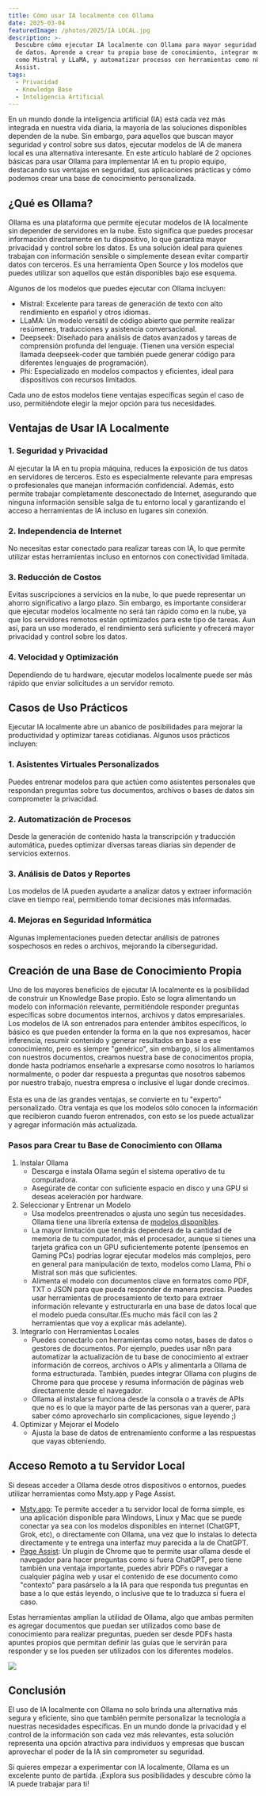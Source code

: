 ```yaml
---
title: Cómo usar IA localmente con Ollama
date: 2025-03-04
featuredImage: /photos/2025/IA LOCAL.jpg
description: >-
  Descubre cómo ejecutar IA localmente con Ollama para mayor seguridad y control
  de datos. Aprende a crear tu propia base de conocimiento, integrar modelos
  como Mistral y LLaMA, y automatizar procesos con herramientas como n8n y Page
  Assist.
tags:
  - Privacidad
  - Knowledge Base
  - Inteligencia Artificial
---
```


En un mundo donde la inteligencia artificial (IA) está cada vez más integrada en nuestra vida diaria, la mayoría de las soluciones disponibles dependen de la nube. Sin embargo, para aquellos que buscan mayor seguridad y control sobre sus datos, ejecutar modelos de IA de manera local es una alternativa interesante. En este artículo hablaré de 2 opciones básicas para usar Ollama para implementar IA en tu propio equipo, destacando sus ventajas en seguridad, sus aplicaciones prácticas y cómo podemos crear una base de conocimiento personalizada.

## ¿Qué es Ollama?

Ollama es una plataforma que permite ejecutar modelos de IA localmente sin depender de servidores en la nube. Esto significa que puedes procesar información directamente en tu dispositivo, lo que garantiza mayor privacidad y control sobre los datos. Es una solución ideal para quienes trabajan con información sensible o simplemente desean evitar compartir datos con terceros. Es una herramienta Open Source y los modelos que puedes utilizar son aquellos que están disponibles bajo ese esquema.

Algunos de los modelos que puedes ejecutar con Ollama incluyen:

* Mistral: Excelente para tareas de generación de texto con alto rendimiento en español y otros idiomas.
* LLaMA: Un modelo versátil de código abierto que permite realizar resúmenes, traducciones y asistencia conversacional.
* Deepseek: Diseñado para análisis de datos avanzados y tareas de comprensión profunda del lenguaje. (Tienen una versión especial llamada deepseek-coder que también puede generar código para diferentes lenguajes de programación).
* Phi: Especializado en modelos compactos y eficientes, ideal para dispositivos con recursos limitados.

Cada uno de estos modelos tiene ventajas específicas según el caso de uso, permitiéndote elegir la mejor opción para tus necesidades.

## Ventajas de Usar IA Localmente

### 1. Seguridad y Privacidad

Al ejecutar la IA en tu propia máquina, reduces la exposición de tus datos en servidores de terceros. Esto es especialmente relevante para empresas o profesionales que manejan información confidencial. Además, esto permite trabajar completamente desconectado de Internet, asegurando que ninguna información sensible salga de tu entorno local y garantizando el acceso a herramientas de IA incluso en lugares sin conexión.

### 2. Independencia de Internet

No necesitas estar conectado para realizar tareas con IA, lo que permite utilizar estas herramientas incluso en entornos con conectividad limitada.

### 3. Reducción de Costos

Evitas suscripciones a servicios en la nube, lo que puede representar un ahorro significativo a largo plazo. Sin embargo, es importante considerar que ejecutar modelos localmente no será tan rápido como en la nube, ya que los servidores remotos están optimizados para este tipo de tareas. Aun así, para un uso moderado, el rendimiento será suficiente y ofrecerá mayor privacidad y control sobre los datos.

### 4. Velocidad y Optimización

Dependiendo de tu hardware, ejecutar modelos localmente puede ser más rápido que enviar solicitudes a un servidor remoto.

## Casos de Uso Prácticos

Ejecutar IA localmente abre un abanico de posibilidades para mejorar la productividad y optimizar tareas cotidianas. Algunos usos prácticos incluyen:

### 1. Asistentes Virtuales Personalizados

Puedes entrenar modelos para que actúen como asistentes personales que respondan preguntas sobre tus documentos, archivos o bases de datos sin comprometer la privacidad.

### 2. Automatización de Procesos

Desde la generación de contenido hasta la transcripción y traducción automática, puedes optimizar diversas tareas diarias sin depender de servicios externos.

### 3. Análisis de Datos y Reportes

Los modelos de IA pueden ayudarte a analizar datos y extraer información clave en tiempo real, permitiendo tomar decisiones más informadas.

### 4. Mejoras en Seguridad Informática

Algunas implementaciones pueden detectar análisis de patrones sospechosos en redes o archivos, mejorando la ciberseguridad.

## Creación de una Base de Conocimiento Propia

Uno de los mayores beneficios de ejecutar IA localmente es la posibilidad de construir un Knowledge Base propio. Esto se logra alimentando un modelo con información relevante, permitiéndole responder preguntas específicas sobre documentos internos, archivos y datos empresariales.  Los modelos de IA son entrenados para entender ámbitos específicos, lo básico es que pueden entender la forma en la que nos expresamos, hacer inferencia, resumir contenido y generar resultados en base a ese conocimiento, pero es siempre "genérico", sin embargo, si los alimentamos con nuestros documentos, creamos nuestra base de conocimentos propia, donde hasta podríamos enseñarle a expresarse como nosotros lo haríamos normalmente, o poder dar respuesta a preguntas que nosotros sabemos por nuestro trabajo, nuestra empresa o inclusive el lugar donde crecimos.\
\
Esta es una de las grandes ventajas, se convierte en tu "experto" personalizado.  Otra ventaja es que los modelos sólo conocen la información que recibieron cuando fueron entrenados, con esto se los puede actualizar y agregar información más actualizada.

### Pasos para Crear tu Base de Conocimiento con Ollama

1. Instalar Ollama
   * Descarga e instala Ollama según el sistema operativo de tu computadora.
   * Asegúrate de contar con suficiente espacio en disco y una GPU si deseas aceleración por hardware.
2. Seleccionar y Entrenar un Modelo
   * Usa modelos preentrenados o ajusta uno según tus necesidades.  Ollama tiene una librería extensa de [modelos disponibles](https://ollama.com/library).
   * La mayor limitación que tendrás dependerá de la cantidad de memoria de tu computador, más el procesador, aunque si tienes una tarjeta gráfica con un GPU suficientemente potente (pensemos en Gaming PCs) podrías lograr ejecutar modelos más complejos, pero en general para manipulación de texto, modelos como Llama, Phi o Mistral son más que suficientes.
   * Alimenta el modelo con documentos clave en formatos como PDF, TXT o JSON para que pueda responder de manera precisa. Puedes usar herramientas de procesamiento de texto para extraer información relevante y estructurarla en una base de datos local que el modelo pueda consultar.(Es mucho más fácil con las 2 herramientas que voy a explicar más adelante).
3. Integrarlo con Herramientas Locales
   * Puedes conectarlo con herramientas como notas, bases de datos o gestores de documentos. Por ejemplo, puedes usar n8n para automatizar la actualización de tu base de conocimiento al extraer información de correos, archivos o APIs y alimentarla a Ollama de forma estructurada. También, puedes integrar Ollama con plugins de Chrome para que procese y resuma información de páginas web directamente desde el navegador.
   * Ollama al instalarse funciona desde la consola o a través de APIs que no es lo que la mayor parte de las personas van a querer, para saber cómo aprovecharlo sin complicaciones, sigue leyendo ;)
4. Optimizar y Mejorar el Modelo
   * Ajusta la base de datos de entrenamiento conforme a las respuestas que vayas obteniendo.

## Acceso Remoto a tu Servidor Local

Si deseas acceder a Ollama desde otros dispositivos o entornos, puedes utilizar herramientas como Msty.app y Page Assist.

* [Msty.app](https://msty.app/): Te permite acceder a tu servidor local de forma simple, es una aplicación disponible para Windows, Linux y Mac que se puede conectar ya sea con los modelos disponibles en internet (ChatGPT, Grok, etc), o directamente con Ollama, una vez que lo instalas lo detecta directamente y te entrega una interfaz muy parecida a la de ChatGPT.
* [Page Assist](): Un plugin de Chrome que te permite usar ollama desde el navegador para hacer preguntas como si fuera ChatGPT, pero tiene también una ventaja importante, puedes abrir PDFs o navegar a cualquier página web y usar el contenido de ese documento como "contexto" para pasárselo a la IA para que responda tus preguntas en base a lo que estás leyendo, o inclusive que te lo traduzca si fuera el caso.

Estas herramientas amplían la utilidad de Ollama, algo que ambas permiten es agregar documentos que puedan ser utilizados como base de conocimiento para realizar preguntas, pueden ser desde PDFs hasta apuntes propios que permitan definir las guías que le servirán para responder y se los pueden ser utilizados con los diferentes modelos.

![](/photos/2025/knowledge-base-1.png)

## Conclusión

El uso de IA localmente con Ollama no solo brinda una alternativa más segura y eficiente, sino que también permite personalizar la tecnología a nuestras necesidades específicas. En un mundo donde la privacidad y el control de la información son cada vez más relevantes, esta solución representa una opción atractiva para individuos y empresas que buscan aprovechar el poder de la IA sin comprometer su seguridad.

Si quieres empezar a experimentar con IA localmente, Ollama es un excelente punto de partida. ¡Explora sus posibilidades y descubre cómo la IA puede trabajar para ti!
